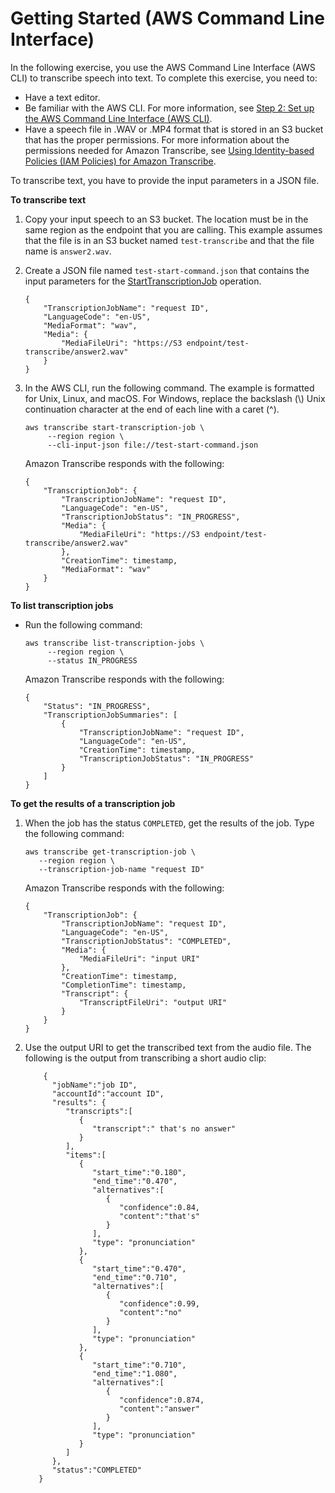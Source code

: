 # Getting Started \(AWS Command Line Interface\)<a name="getting-started-cli"></a>

In the following exercise, you use the AWS Command Line Interface \(AWS CLI\) to transcribe speech into text\. To complete this exercise, you need to: 
+ Have a text editor\.
+ Be familiar with the AWS CLI\. For more information, see [Step 2: Set up the AWS Command Line Interface \(AWS CLI\)](setup-asc-awscli.md)\.
+ Have a speech file in \.WAV or \.MP4 format that is stored in an S3 bucket that has the proper permissions\. For more information about the permissions needed for Amazon Transcribe, see [Using Identity\-based Policies \(IAM Policies\) for Amazon Transcribe](access-control-managing-permissions.md)\.

To transcribe text, you have to provide the input parameters in a JSON file\. 

**To transcribe text**

1. Copy your input speech to an S3 bucket\. The location must be in the same region as the endpoint that you are calling\. This example assumes that the file is in an S3 bucket named `test-transcribe` and that the file name is `answer2.wav`\.

1. Create a JSON file named `test-start-command.json` that contains the input parameters for the [StartTranscriptionJob](API_StartTranscriptionJob.md) operation\.

   ```
   {
       "TranscriptionJobName": "request ID", 
       "LanguageCode": "en-US", 
       "MediaFormat": "wav", 
       "Media": {
           "MediaFileUri": "https://S3 endpoint/test-transcribe/answer2.wav"
       }
   }
   ```

1. In the AWS CLI, run the following command\. The example is formatted for Unix, Linux, and macOS\. For Windows, replace the backslash \(\\\) Unix continuation character at the end of each line with a caret \(^\)\.

   ```
   aws transcribe start-transcription-job \
        --region region \
        --cli-input-json file://test-start-command.json
   ```

   Amazon Transcribe responds with the following:

   ```
   {
       "TranscriptionJob": {
           "TranscriptionJobName": "request ID",
           "LanguageCode": "en-US",
           "TranscriptionJobStatus": "IN_PROGRESS",
           "Media": {
               "MediaFileUri": "https://S3 endpoint/test-transcribe/answer2.wav"
           },
           "CreationTime": timestamp,
           "MediaFormat": "wav"
       }
   }
   ```

**To list transcription jobs**
+ Run the following command:

  ```
  aws transcribe list-transcription-jobs \
       --region region \
       --status IN_PROGRESS
  ```

  Amazon Transcribe responds with the following:

  ```
  {
      "Status": "IN_PROGRESS",
      "TranscriptionJobSummaries": [
          {
              "TranscriptionJobName": "request ID",
              "LanguageCode": "en-US",
              "CreationTime": timestamp,
              "TranscriptionJobStatus": "IN_PROGRESS"
          }
      ]
  }
  ```

**To get the results of a transcription job**

1. When the job has the status `COMPLETED`, get the results of the job\. Type the following command:

   ```
   aws transcribe get-transcription-job \
      --region region \
      --transcription-job-name "request ID"
   ```

   Amazon Transcribe responds with the following:

   ```
   {
       "TranscriptionJob": {
           "TranscriptionJobName": "request ID",
           "LanguageCode": "en-US",
           "TranscriptionJobStatus": "COMPLETED",
           "Media": {
               "MediaFileUri": "input URI"
           },
           "CreationTime": timestamp,
           "CompletionTime": timestamp,
           "Transcript": {
               "TranscriptFileUri": "output URI"
           }
       }
   }
   ```

1. Use the output URI to get the transcribed text from the audio file\. The following is the output from transcribing a short audio clip:

   ```
       {
         "jobName":"job ID",
         "accountId":"account ID",
         "results": {
            "transcripts":[
               {
                  "transcript":" that's no answer"  
               }
            ],
            "items":[
               {
                  "start_time":"0.180",
                  "end_time":"0.470",
                  "alternatives":[
                     {
                        "confidence":0.84,
                        "content":"that's"
                     }
                  ],
                  "type": "pronunciation"
               },
               {
                  "start_time":"0.470",
                  "end_time":"0.710",
                  "alternatives":[
                     {
                        "confidence":0.99,
                        "content":"no"
                     }
                  ],
                  "type": "pronunciation"
               },
               {
                  "start_time":"0.710",
                  "end_time":"1.080",
                  "alternatives":[
                     {
                        "confidence":0.874,
                        "content":"answer"
                     }
                  ],
                  "type": "pronunciation"
               }
            ]
         },
         "status":"COMPLETED"
      }
   ```